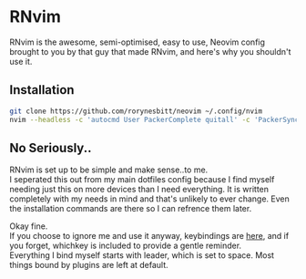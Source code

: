 # RNvim

RNvim is the awesome, semi-optimised, easy to use, Neovim config brought to you
 by that guy that made RNvim, and here's why you shouldn't use it.

## Installation

```sh
git clone https://github.com/rorynesbitt/neovim ~/.config/nvim
nvim --headless -c 'autocmd User PackerComplete quitall' -c 'PackerSync'
```

## No Seriously..

RNvim is set up to be simple and make sense..to me.  
I seperated this out from my main dotfiles config because I find myself needing
 just this on more devices than I need everything. It is written completely
 with my needs in mind and that's unlikely to ever change. Even the installation
 commands are there so I can refrence them later.

Okay fine.  
If you choose to ignore me and use it anyway, keybindings are
 [here](lua/keybindings.lua), and if you forget, whichkey is included to provide
 a gentle reminder.  
Everything I bind myself starts with leader, which is set to space. Most things
 bound by plugins are left at default.
